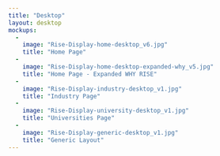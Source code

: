 ```yaml
---
title: "Desktop"
layout: desktop
mockups:
  -
    image: "Rise-Display-home-desktop_v6.jpg"
    title: "Home Page"
  -
    image: "Rise-Display-home-desktop-expanded-why_v5.jpg"
    title: "Home Page - Expanded WHY RISE"
  -
    image: "Rise-Display-industry-desktop_v1.jpg"
    title: "Industry Page"
  -
    image: "Rise-Display-university-desktop_v1.jpg"
    title: "Universities Page"
  -
    image: "Rise-Display-generic-desktop_v1.jpg"
    title: "Generic Layout"
---
```

